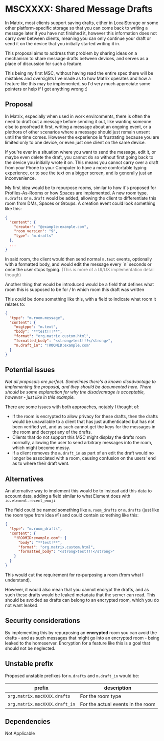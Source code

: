 # MSCXXXX: Shared Message Drafts

In Matrix, most clients support saving drafts, either in LocalStorage or some 
other platform-specific storage so that you can come back to writing a message 
later if you have not finished it, however this information does not carry over 
between clients, meaning you can only continue your draft or send it on the 
device that you initially started writing it in.

This proposal aims to address that problem by sharing ideas on a mechanism to 
share message drafts between devices, and serves as a place of discussion for 
such a feature.

This being my first MSC, without having read the entire spec there will be 
mistakes and oversights I've made as to how Matrix operates and how a feature 
like this may be implemented, so I'd very much appreciate some pointers or help 
if I got anything wrong :)

## Proposal

In Matrix, especially when used in work environments, there is often the need to 
draft out a message before sending it out, like wanting someone else to 
proofread it first, writing a message about an ongoing event, or a plethora of 
other scenarios where a message should just remain unsent until the time comes. 
However the experience is frustrating because you are limited only to one 
device, or even just one client on the same device. 

If you're ever in a situation where you want to send the message, edit it, or 
maybe even delete the draft, you cannot do so without first going back to the 
device you initially wrote it on. This means you cannot carry over a draft from 
your Phone to your Computer to have a more comfortable typing experience, or to 
see the text on a bigger screen, and is generally just an inconvenience.

My first idea would be to repurpose rooms, similar to how it's proposed for 
Profiles-As-Rooms or how Spaces are implemented. A new room type, `m.drafts` or 
`m.draft` would be added, allowing the client to differentiate this room from 
DMs, Spaces or Groups. A creation event could look something like this:

```json
{
  "content": {
    "creator": "@example:example.com",
    "room_version": "9",
    "type": "m.drafts"
  },
  ...
}
```

In said room, the client would then send normal `m.text` events, optionally with 
a formatted body, and would edit the message every ´n´ seconds or once the user 
stops typing. <span style="color: grey">(This is more of a UI/UX implementation 
detail though)</span>

Another thing that would be introduced would be a field that defines what room 
this is supposed to be for / In which room this draft was written

This could be done something like this, with a field to indicate what room it 
relates to:

```json
{
  "type": "m.room.message",
  "content": {
    "msgtype": "m.text",
    "body": "**test!!!**",
    "format": "org.matrix.custom.html",
    "formatted_body": "<strong>test!!!</strong>",
    "m.draft_in": "!ROOMID:example.com"
  }
}
```

## Potential issues

*Not all proposals are perfect. Sometimes there's a known disadvantage to 
implementing the proposal, and they should be documented here. There should be 
some explanation for why the disadvantage is acceptable, however - just like in 
this example.*

There are some issues with both approaches, notably I thought of:

- If the room is encrypted to allow privacy for these drafts, then the drafts 
would be unavailable to a client that has just authenticated but has not been 
verified yet, and as such cannot get the keys for the messages in the room and 
decrypt any of the drafts. 
- Clients that do not support this MSC might display 
the drafts room normally, allowing the user to send arbitrary messages into the 
room, which might become messy. 
- If a client removes the `m.draft_in` as part 
of an edit the draft would no longer be associated with a room, causing 
confusion on the users' end as to where their draft went.

## Alternatives

An alternative way to implement this would be to instead add this data to 
account data, adding a field similar to what Element does with 
`io.element.recent_emoji`

The field could be named something like `m.room_drafts` or `m.drafts` (just like 
the room type from idea #1) and could contain something like this:

```json
{
  "type": "m.room_drafts",
  "content": {
    "!ROOMID:example.com": {
      "body": "**test!**",
      "format": "org.matrix.custom.html",
      "formatted_body": "<strong>test!!!</strong>"
    }
  }
}
```

This would cut the requirement for re-purposing a room (from what I understand).

However, it would also mean that you cannot encrypt the drafts, and as such 
these drafts would be leaked metadata that the server can read. This should be 
avoided as drafts can belong to an encrypted room, which you do not want leaked.

## Security considerations

By implementing this by repurposing an **encrypted** room you can avoid the 
drafts - and as such messages that might go into an encrypted room - being 
leaked to the homeserver. Encryption for a feature like this is a goal that 
should not be neglected.

## Unstable prefix

Proposed unstable prefixes for `m.drafts` and `m.draft_in` would be:

| prefix                        | description                       |
| ----------------------------- | --------------------------------- |
| `org.matrix.mscXXXX.drafts`   | For the room type                 |
| `org.matrix.mscXXXX.draft_in` | For the actual events in the room |

## Dependencies

Not Applicable

